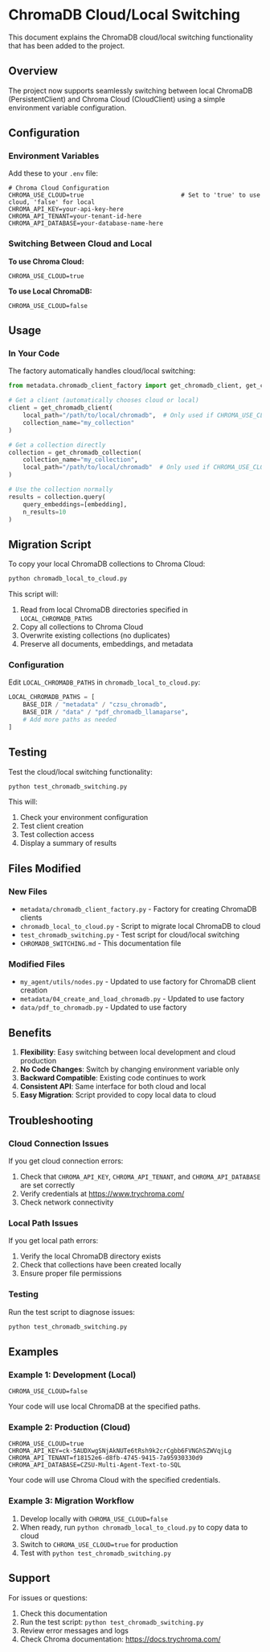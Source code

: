 # ChromaDB Cloud/Local Switching

This document explains the ChromaDB cloud/local switching functionality that has been added to the project.

## Overview

The project now supports seamlessly switching between local ChromaDB (PersistentClient) and Chroma Cloud (CloudClient) using a simple environment variable configuration.

## Configuration

### Environment Variables

Add these to your `.env` file:

```env
# Chroma Cloud Configuration
CHROMA_USE_CLOUD=true                           # Set to 'true' to use cloud, 'false' for local
CHROMA_API_KEY=your-api-key-here
CHROMA_API_TENANT=your-tenant-id-here
CHROMA_API_DATABASE=your-database-name-here
```

### Switching Between Cloud and Local

**To use Chroma Cloud:**
```env
CHROMA_USE_CLOUD=true
```

**To use Local ChromaDB:**
```env
CHROMA_USE_CLOUD=false
```

## Usage

### In Your Code

The factory automatically handles cloud/local switching:

```python
from metadata.chromadb_client_factory import get_chromadb_client, get_chromadb_collection

# Get a client (automatically chooses cloud or local)
client = get_chromadb_client(
    local_path="/path/to/local/chromadb",  # Only used if CHROMA_USE_CLOUD=false
    collection_name="my_collection"
)

# Get a collection directly
collection = get_chromadb_collection(
    collection_name="my_collection",
    local_path="/path/to/local/chromadb"  # Only used if CHROMA_USE_CLOUD=false
)

# Use the collection normally
results = collection.query(
    query_embeddings=[embedding],
    n_results=10
)
```

## Migration Script

To copy your local ChromaDB collections to Chroma Cloud:

```bash
python chromadb_local_to_cloud.py
```

This script will:
1. Read from local ChromaDB directories specified in `LOCAL_CHROMADB_PATHS`
2. Copy all collections to Chroma Cloud
3. Overwrite existing collections (no duplicates)
4. Preserve all documents, embeddings, and metadata

### Configuration

Edit `LOCAL_CHROMADB_PATHS` in `chromadb_local_to_cloud.py`:

```python
LOCAL_CHROMADB_PATHS = [
    BASE_DIR / "metadata" / "czsu_chromadb",
    BASE_DIR / "data" / "pdf_chromadb_llamaparse",
    # Add more paths as needed
]
```

## Testing

Test the cloud/local switching functionality:

```bash
python test_chromadb_switching.py
```

This will:
1. Check your environment configuration
2. Test client creation
3. Test collection access
4. Display a summary of results

## Files Modified

### New Files
- `metadata/chromadb_client_factory.py` - Factory for creating ChromaDB clients
- `chromadb_local_to_cloud.py` - Script to migrate local ChromaDB to cloud
- `test_chromadb_switching.py` - Test script for cloud/local switching
- `CHROMADB_SWITCHING.md` - This documentation file

### Modified Files
- `my_agent/utils/nodes.py` - Updated to use factory for ChromaDB client creation
- `metadata/04_create_and_load_chromadb.py` - Updated to use factory
- `data/pdf_to_chromadb.py` - Updated to use factory

## Benefits

1. **Flexibility**: Easy switching between local development and cloud production
2. **No Code Changes**: Switch by changing environment variable only
3. **Backward Compatible**: Existing code continues to work
4. **Consistent API**: Same interface for both cloud and local
5. **Easy Migration**: Script provided to copy local data to cloud

## Troubleshooting

### Cloud Connection Issues

If you get cloud connection errors:
1. Check that `CHROMA_API_KEY`, `CHROMA_API_TENANT`, and `CHROMA_API_DATABASE` are set correctly
2. Verify credentials at https://www.trychroma.com/
3. Check network connectivity

### Local Path Issues

If you get local path errors:
1. Verify the local ChromaDB directory exists
2. Check that collections have been created locally
3. Ensure proper file permissions

### Testing

Run the test script to diagnose issues:
```bash
python test_chromadb_switching.py
```

## Examples

### Example 1: Development (Local)

```env
CHROMA_USE_CLOUD=false
```

Your code will use local ChromaDB at the specified paths.

### Example 2: Production (Cloud)

```env
CHROMA_USE_CLOUD=true
CHROMA_API_KEY=ck-5AUDXwgSNjAkNUTe6tRsh9k2crCgbb6FVNGhSZWVqjLg
CHROMA_API_TENANT=f18152e6-d8fb-4745-9415-7a95930330d9
CHROMA_API_DATABASE=CZSU-Multi-Agent-Text-to-SQL
```

Your code will use Chroma Cloud with the specified credentials.

### Example 3: Migration Workflow

1. Develop locally with `CHROMA_USE_CLOUD=false`
2. When ready, run `python chromadb_local_to_cloud.py` to copy data to cloud
3. Switch to `CHROMA_USE_CLOUD=true` for production
4. Test with `python test_chromadb_switching.py`

## Support

For issues or questions:
1. Check this documentation
2. Run the test script: `python test_chromadb_switching.py`
3. Review error messages and logs
4. Check Chroma documentation: https://docs.trychroma.com/
